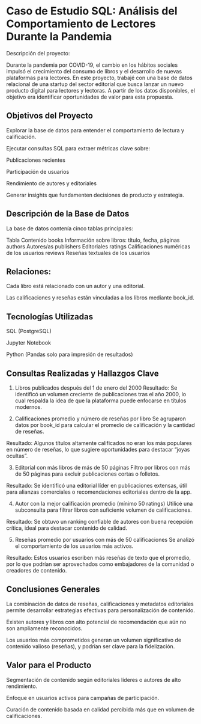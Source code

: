 # Caso de Estudio SQL: Análisis del Comportamiento de Lectores Durante la Pandemia
Descripción del proyecto:

Durante la pandemia por COVID-19, el cambio en los hábitos sociales impulsó el crecimiento del consumo de libros y el desarrollo de nuevas plataformas para lectores. En este proyecto, trabajé con una base de datos relacional de una startup del sector editorial que busca lanzar un nuevo producto digital para lectores y lectoras. A partir de los datos disponibles, el objetivo era identificar oportunidades de valor para esta propuesta.

## Objetivos del Proyecto
Explorar la base de datos para entender el comportamiento de lectura y calificación.

Ejecutar consultas SQL para extraer métricas clave sobre:

Publicaciones recientes

Participación de usuarios

Rendimiento de autores y editoriales

Generar insights que fundamenten decisiones de producto y estrategia.

## Descripción de la Base de Datos
La base de datos contenía cinco tablas principales:

Tabla	Contenido
books	Información sobre libros: título, fecha, páginas
authors	Autores/as
publishers	Editoriales
ratings	Calificaciones numéricas de los usuarios
reviews	Reseñas textuales de los usuarios

## Relaciones:

Cada libro está relacionado con un autor y una editorial.

Las calificaciones y reseñas están vinculadas a los libros mediante book_id.

## Tecnologías Utilizadas
SQL (PostgreSQL)

Jupyter Notebook

Python (Pandas solo para impresión de resultados)

## Consultas Realizadas y Hallazgos Clave
1. Libros publicados después del 1 de enero del 2000
Resultado: Se identificó un volumen creciente de publicaciones tras el año 2000, lo cual respalda la idea de que la plataforma puede enfocarse en títulos modernos.

2. Calificaciones promedio y número de reseñas por libro
Se agruparon datos por book_id para calcular el promedio de calificación y la cantidad de reseñas.

Resultado: Algunos títulos altamente calificados no eran los más populares en número de reseñas, lo que sugiere oportunidades para destacar “joyas ocultas”.

3. Editorial con más libros de más de 50 páginas
Filtro por libros con más de 50 páginas para excluir publicaciones cortas o folletos.

Resultado: Se identificó una editorial líder en publicaciones extensas, útil para alianzas comerciales o recomendaciones editoriales dentro de la app.

4. Autor con la mejor calificación promedio (mínimo 50 ratings)
Utilicé una subconsulta para filtrar libros con suficiente volumen de calificaciones.

Resultado: Se obtuvo un ranking confiable de autores con buena recepción crítica, ideal para destacar contenido de calidad.

5. Reseñas promedio por usuarios con más de 50 calificaciones
Se analizó el comportamiento de los usuarios más activos.

Resultado: Estos usuarios escriben más reseñas de texto que el promedio, por lo que podrían ser aprovechados como embajadores de la comunidad o creadores de contenido.

## Conclusiones Generales
La combinación de datos de reseñas, calificaciones y metadatos editoriales permite desarrollar estrategias efectivas para personalización de contenido.

Existen autores y libros con alto potencial de recomendación que aún no son ampliamente reconocidos.

Los usuarios más comprometidos generan un volumen significativo de contenido valioso (reseñas), y podrían ser clave para la fidelización.

## Valor para el Producto
Segmentación de contenido según editoriales líderes o autores de alto rendimiento.

Enfoque en usuarios activos para campañas de participación.

Curación de contenido basada en calidad percibida más que en volumen de calificaciones.
